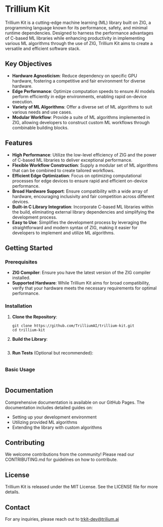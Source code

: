 # Trillium Kit

Trillium Kit is a cutting-edge machine learning (ML) library built on ZIG, a programming language known for its performance, safety, and minimal runtime dependencies. Designed to harness the performance advantages of C-based ML libraries while enhancing productivity in implementing various ML algorithms through the use of ZIG, Trillium Kit aims to create a versatile and efficient software stack.

## Key Objectives

- **Hardware Agnosticism**: Reduce dependency on specific GPU hardware, fostering a competitive and fair environment for diverse hardware.
- **Edge Performance**: Optimize computation speeds to ensure AI models perform efficiently in edge environments, enabling rapid on-device execution.
- **Variety of ML Algorithms**: Offer a diverse set of ML algorithms to suit various needs and use cases.
- **Modular Workflow**: Provide a suite of ML algorithms implemented in ZIG, allowing developers to construct custom ML workflows through combinable building blocks.

## Features

- **High Performance**: Utilize the low-level efficiency of ZIG and the power of C-based ML libraries to deliver exceptional performance.
- **Flexible Workflow Construction**: Supply a modular set of ML algorithms that can be combined to create tailored workflows.
- **Efficient Edge Optimization**: Focus on optimizing computational processes for edge devices to ensure rapid and efficient on-device performance.
- **Broad Hardware Support**: Ensure compatibility with a wide array of hardware, encouraging inclusivity and fair competition across different devices.
- **Built-in C Library Integration**: Incorporate C-based ML libraries within the build, eliminating external library dependencies and simplifying the development process.
- **Easy to Use**: Simplifies the development process by leveraging the straightforward and modern syntax of ZIG, making it easier for developers to implement and utilize ML algorithms.

## Getting Started

### Prerequisites
- **ZIG Compiler**: Ensure you have the latest version of the ZIG compiler installed.
- **Supported Hardware**: While Trillium Kit aims for broad compatibility, verify that your hardware meets the necessary requirements for optimal performance.

### Installation

1. **Clone the Repository**:

    ```
    git clone https://github.com/TrilliumAI/trillium-kit.git
    cd trillium-kit
    ```

2. **Build the Library**:

    ```
    ```

3. **Run Tests** (Optional but recommended):

    ```
    ```

### Basic Usage

```
```

## Documentation

Comprehensive documentation is available on our GitHub Pages. The documentation includes detailed guides on:

- Setting up your development environment
- Utilizing provided ML algorithms
- Extending the library with custom algorithms

## Contributing

We welcome contributions from the community! Please read our CONTRIBUTING.md for guidelines on how to contribute.

## License

Trillium Kit is released under the MIT License. See the LICENSE file for more details.

## Contact
For any inquiries, please reach out to trkit-dev@trilium.ai
